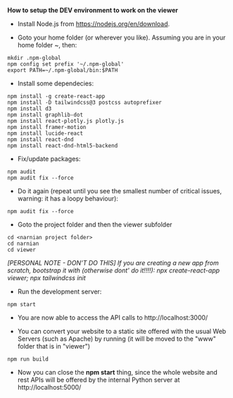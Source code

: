 **How to setup the DEV environment to work on the viewer**

- Install Node.js from https://nodejs.org/en/download.

- Goto your home folder (or wherever you like). Assuming you are in your home folder ~, then:


```
mkdir .npm-global                    
npm config set prefix '~/.npm-global'
export PATH=~/.npm-global/bin:$PATH
```

- Install some dependecies:

```
npm install -g create-react-app
npm install -D tailwindcss@3 postcss autoprefixer
npm install d3
npm install graphlib-dot
npm install react-plotly.js plotly.js
npm install framer-motion 
npm install lucide-react
npm install react-dnd
npm install react-dnd-html5-backend
```

- Fix/update packages:

```
npm audit
npm audit fix --force
```

- Do it again (repeat until you see the smallest number of critical issues, warning: it has a loopy behaviour):

```
npm audit fix --force
```

- Goto the project folder and then the viewer subfolder

```
cd <narnian project folder>
cd narnian
cd viewer
```

*[PERSONAL NOTE - DON'T DO THIS] If you are creating a new app from scratch, bootstrap it with (otherwise dont' do it!!!!):*
*npx create-react-app viewer;*
*npx tailwindcss init*

- Run the development server:

```
npm start
```

- You are now able to access the API calls to http://localhost:3000/

- You can convert your website to a static site offered with the usual Web Servers (such as Apache) by running (it will be moved to the "www" folder that is in "viewer")

```
npm run build
```

- Now you can close the **npm start** thing, since the whole website and rest APIs will be offered by the internal Python server at http://localhost:5000/


